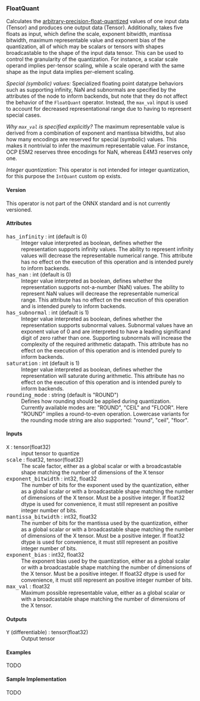 ### <a name="FloatQuant"></a><a name="abs">**FloatQuant**</a>

Calculates the [arbitrary-precision-float-quantized](https://arxiv.org/abs/2311.12359) values of one input data (Tensor<T>) and produces one output data (Tensor<T>).
Additionally, takes five floats as input, which define the scale, exponent bitwidth, mantissa bitwidth, maximum representable value and exponent bias of the quantization,
all of which may be scalars or tensors with shapes broadcastable to the shape of the input data tensor. This can be used to
control the granularity of the quantization. For instance, a scalar scale operand implies per-tensor scaling, while a scale operand with
the same shape as the input data implies per-element scaling.

*Special (symbolic) values:* Specialized floating point datatype behaviors such as supporting infinity, NaN and subnormals are specified by the attributes of the node to inform backends, but note that they do not affect the behavior of the `FloatQuant` operator. Instead, the `max_val` input is used to account for decreased representational range due
to having to represent special cases.

*Why `max_val` is specified explicitly?* The maximum representable value is derived from a combination of exponent and mantissa bitwidths, but also how many encodings are reserved for
special (symbolic) values. This makes it nontrivial to infer the maximum representable value. For instance, OCP E5M2 reserves three encodings for NaN, whereas E4M3 reserves only one.

*Integer quantization:* This operator is not intended for integer quantization, for this purpose the `IntQuant` custom op exists.

#### Version

This operator is not part of the ONNX standard and is not currently versioned.

#### Attributes

<dl>
<dt><tt>has_infinity</tt> : int (default is 0)</dt>
<dd>Integer value interpreted as boolean, defines whether the representation  supports infinity values. The ability to represent infinity values will  decrease the representable numerical range. This attribute has no effect on the execution of this operation and is intended purely to inform backends.</dd>

<dt><tt>has_nan</tt> : int (default is 0)</dt>
<dd>Integer value interpreted as boolean, defines whether the representation  supports not-a-number (NaN) values. The ability to represent NaN values will   decrease the representable numerical range. This attribute has no effect on the execution of this operation and is intended purely to inform backends.</dd>

<dt><tt>has_subnormal</tt> : int (default is 1)</dt>
<dd>Integer value interpreted as boolean, defines whether the representation  supports subnormal values. Subnormal values have an exponent value of 0 and are interpreted to have a leading significand digit of zero rather than one. Supporting subnormals will increase the complexity of the required arithmetic datapath. This attribute has no effect on the execution of this operation and is intended purely to inform backends.</dd>

<dt><tt>saturation</tt> : int (default is 1)</dt>
<dd>Integer value interpreted as boolean, defines whether the representation  will saturate during arithmetic. This attribute has no effect on the execution of this operation and is intended purely to inform backends.</dd>

<dt><tt>rounding_mode</tt> : string (default is "ROUND")</dt>
<dd>Defines how rounding should be applied during quantization. Currently available modes are: "ROUND", "CEIL" and "FLOOR". Here "ROUND" implies a round-to-even operation. Lowercase variants for the rounding mode string are also supported: "round", "ceil", "floor".</dd>

</dl>

#### Inputs

<dl>
<dt><tt>X</tt> : tensor(float32)</dt>
<dd>input tensor to quantize</dd>
<dt><tt>scale</tt> : float32, tensor(float32)</dt>
<dd>The scale factor, either as a global scalar or with a broadcastable shape matching the number of dimensions of the X tensor</dd>
<dt><tt>exponent_bitwidth</tt> : int32, float32</dt>
<dd>The number of bits for the exponent used by the quantization, either as a global scalar or with a broadcastable shape matching the number of dimensions of the X tensor. Must be a positive integer. If float32 dtype is used for convenience, it must still represent an positive integer number of bits.</dd>
<dt><tt>mantissa_bitwidth</tt> : int32, float32</dt>
<dd>The number of bits for the mantissa used by the quantization, either as a global scalar or with a broadcastable shape matching the number of dimensions of the X tensor. Must be a positive integer. If float32 dtype is used for convenience, it must still represent an positive integer number of bits.</dd>
<dt><tt>exponent_bias</tt> : int32, float32</dt>
<dd>The exponent bias used by the quantization, either as a global scalar or with a broadcastable shape matching the number of dimensions of the X tensor. Must be a positive integer. If float32 dtype is used for convenience, it must still represent an positive integer number of bits.</dd>
<dt><tt>max_val</tt> : float32</dt>
<dd>Maximum possible representable value, either as a global scalar or with a broadcastable shape matching the number of dimensions of the X tensor. </dd>
</dl>


#### Outputs

<dl>
<dt><tt>Y</tt> (differentiable) : tensor(float32)</dt>
<dd>Output tensor</dd>
</dl>

#### Examples
TODO


#### Sample Implementation
TODO
